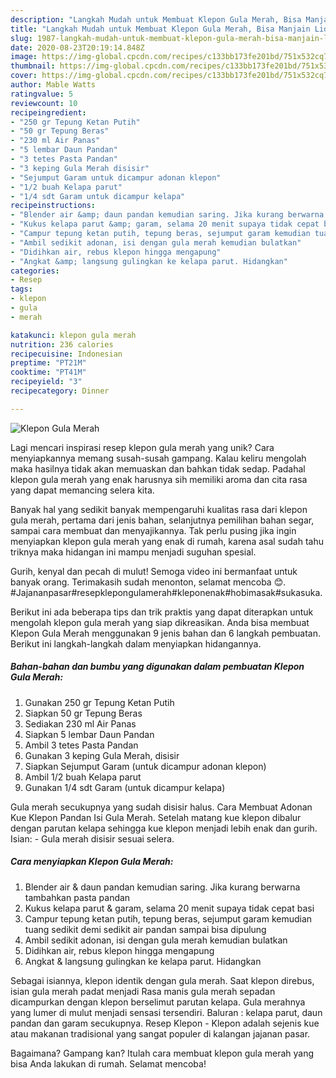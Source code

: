 ```yaml
---
description: "Langkah Mudah untuk Membuat Klepon Gula Merah, Bisa Manjain Lidah"
title: "Langkah Mudah untuk Membuat Klepon Gula Merah, Bisa Manjain Lidah"
slug: 1987-langkah-mudah-untuk-membuat-klepon-gula-merah-bisa-manjain-lidah
date: 2020-08-23T20:19:14.848Z
image: https://img-global.cpcdn.com/recipes/c133bb173fe201bd/751x532cq70/klepon-gula-merah-foto-resep-utama.jpg
thumbnail: https://img-global.cpcdn.com/recipes/c133bb173fe201bd/751x532cq70/klepon-gula-merah-foto-resep-utama.jpg
cover: https://img-global.cpcdn.com/recipes/c133bb173fe201bd/751x532cq70/klepon-gula-merah-foto-resep-utama.jpg
author: Mable Watts
ratingvalue: 5
reviewcount: 10
recipeingredient:
- "250 gr Tepung Ketan Putih"
- "50 gr Tepung Beras"
- "230 ml Air Panas"
- "5 lembar Daun Pandan"
- "3 tetes Pasta Pandan"
- "3 keping Gula Merah disisir"
- "Sejumput Garam untuk dicampur adonan klepon"
- "1/2 buah Kelapa parut"
- "1/4 sdt Garam untuk dicampur kelapa"
recipeinstructions:
- "Blender air &amp; daun pandan kemudian saring. Jika kurang berwarna tambahkan pasta pandan"
- "Kukus kelapa parut &amp; garam, selama 20 menit supaya tidak cepat basi"
- "Campur tepung ketan putih, tepung beras, sejumput garam kemudian tuang sedikit demi sedikit air pandan sampai bisa dipulung"
- "Ambil sedikit adonan, isi dengan gula merah kemudian bulatkan"
- "Didihkan air, rebus klepon hingga mengapung"
- "Angkat &amp; langsung gulingkan ke kelapa parut. Hidangkan"
categories:
- Resep
tags:
- klepon
- gula
- merah

katakunci: klepon gula merah 
nutrition: 236 calories
recipecuisine: Indonesian
preptime: "PT21M"
cooktime: "PT41M"
recipeyield: "3"
recipecategory: Dinner

---
```



![Klepon Gula Merah](https://img-global.cpcdn.com/recipes/c133bb173fe201bd/751x532cq70/klepon-gula-merah-foto-resep-utama.jpg)

Lagi mencari inspirasi resep klepon gula merah yang unik? Cara menyiapkannya memang susah-susah gampang. Kalau keliru mengolah maka hasilnya tidak akan memuaskan dan bahkan tidak sedap. Padahal klepon gula merah yang enak harusnya sih memiliki aroma dan cita rasa yang dapat memancing selera kita.

Banyak hal yang sedikit banyak mempengaruhi kualitas rasa dari klepon gula merah, pertama dari jenis bahan, selanjutnya pemilihan bahan segar, sampai cara membuat dan menyajikannya. Tak perlu pusing jika ingin menyiapkan klepon gula merah yang enak di rumah, karena asal sudah tahu triknya maka hidangan ini mampu menjadi suguhan spesial.

Gurih, kenyal dan pecah di mulut! Semoga video ini bermanfaat untuk banyak orang. Terimakasih sudah menonton, selamat mencoba 😊. #Jajananpasar#resepklepongulamerah#kleponenak#hobimasak#sukasuka.


Berikut ini ada beberapa tips dan trik praktis yang dapat diterapkan untuk mengolah klepon gula merah yang siap dikreasikan. Anda bisa membuat Klepon Gula Merah menggunakan 9 jenis bahan dan 6 langkah pembuatan. Berikut ini langkah-langkah dalam menyiapkan hidangannya.

<!--inarticleads1-->

##### Bahan-bahan dan bumbu yang digunakan dalam pembuatan Klepon Gula Merah:

1. Gunakan 250 gr Tepung Ketan Putih
1. Siapkan 50 gr Tepung Beras
1. Sediakan 230 ml Air Panas
1. Siapkan 5 lembar Daun Pandan
1. Ambil 3 tetes Pasta Pandan
1. Gunakan 3 keping Gula Merah, disisir
1. Siapkan Sejumput Garam (untuk dicampur adonan klepon)
1. Ambil 1/2 buah Kelapa parut
1. Gunakan 1/4 sdt Garam (untuk dicampur kelapa)


Gula merah secukupnya yang sudah disisir halus. Cara Membuat Adonan Kue Klepon Pandan Isi Gula Merah. Setelah matang kue klepon dibalur dengan parutan kelapa sehingga kue klepon menjadi lebih enak dan gurih. Isian: - Gula merah disisir sesuai selera. 

<!--inarticleads2-->

##### Cara menyiapkan Klepon Gula Merah:

1. Blender air &amp; daun pandan kemudian saring. Jika kurang berwarna tambahkan pasta pandan
1. Kukus kelapa parut &amp; garam, selama 20 menit supaya tidak cepat basi
1. Campur tepung ketan putih, tepung beras, sejumput garam kemudian tuang sedikit demi sedikit air pandan sampai bisa dipulung
1. Ambil sedikit adonan, isi dengan gula merah kemudian bulatkan
1. Didihkan air, rebus klepon hingga mengapung
1. Angkat &amp; langsung gulingkan ke kelapa parut. Hidangkan


Sebagai isiannya, klepon identik dengan gula merah. Saat klepon direbus, isian gula merah padat menjadi Rasa manis gula merah sepadan dicampurkan dengan klepon berselimut parutan kelapa. Gula merahnya yang lumer di mulut menjadi sensasi tersendiri. Baluran : kelapa parut, daun pandan dan garam secukupnya. Resep Klepon - Klepon adalah sejenis kue atau makanan tradisional yang sangat populer di kalangan jajanan pasar. 

Bagaimana? Gampang kan? Itulah cara membuat klepon gula merah yang bisa Anda lakukan di rumah. Selamat mencoba!
